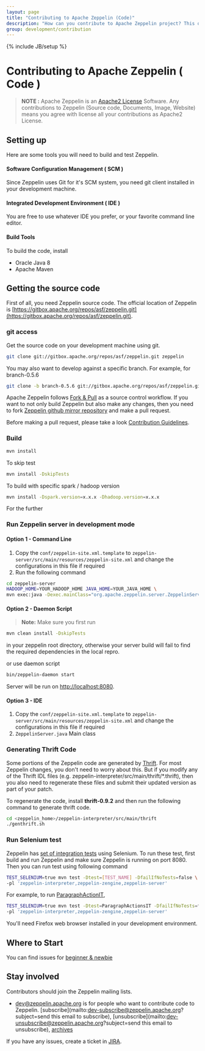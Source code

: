 ```yaml
---
layout: page
title: "Contributing to Apache Zeppelin (Code)"
description: "How can you contribute to Apache Zeppelin project? This document covers from setting up your develop environment to making a pull request on Github."
group: development/contribution
---
```

<!--
Licensed under the Apache License, Version 2.0 (the "License");
you may not use this file except in compliance with the License.
You may obtain a copy of the License at

http://www.apache.org/licenses/LICENSE-2.0

Unless required by applicable law or agreed to in writing, software
distributed under the License is distributed on an "AS IS" BASIS,
WITHOUT WARRANTIES OR CONDITIONS OF ANY KIND, either express or implied.
See the License for the specific language governing permissions and
limitations under the License.
-->
{% include JB/setup %}

# Contributing to Apache Zeppelin ( Code )

<div id="toc"></div>

> **NOTE :** Apache Zeppelin is an [Apache2 License](http://www.apache.org/licenses/LICENSE-2.0.html) Software.
Any contributions to Zeppelin (Source code, Documents, Image, Website) means you agree with license all your contributions as Apache2 License.

## Setting up
Here are some tools you will need to build and test Zeppelin.

#### Software Configuration Management ( SCM )

Since Zeppelin uses Git for it's SCM system, you need git client installed in your development machine.

#### Integrated Development Environment ( IDE )

You are free to use whatever IDE you prefer, or your favorite command line editor.

#### Build Tools

To build the code, install

  * Oracle Java 8
  * Apache Maven

## Getting the source code
First of all, you need Zeppelin source code. The official location of Zeppelin is [https://gitbox.apache.org/repos/asf/zeppelin.git](https://gitbox.apache.org/repos/asf/zeppelin.git).

### git access

Get the source code on your development machine using git.

```bash
git clone git://gitbox.apache.org/repos/asf/zeppelin.git zeppelin
```

You may also want to develop against a specific branch. For example, for branch-0.5.6

```bash
git clone -b branch-0.5.6 git://gitbox.apache.org/repos/asf/zeppelin.git zeppelin
```

Apache Zeppelin follows [Fork & Pull](https://github.com/sevntu-checkstyle/sevntu.checkstyle/wiki/Development-workflow-with-Git:-Fork,-Branching,-Commits,-and-Pull-Request) as a source control workflow.
If you want to not only build Zeppelin but also make any changes, then you need to fork [Zeppelin github mirror repository](https://github.com/apache/zeppelin) and make a pull request.

Before making a pull request, please take a look [Contribution Guidelines](http://zeppelin.apache.org/contribution/contributions.html).


### Build

```bash
mvn install
```

To skip test

```bash
mvn install -DskipTests
```

To build with specific spark / hadoop version

```bash
mvn install -Dspark.version=x.x.x -Dhadoop.version=x.x.x
```

For the further 

### Run Zeppelin server in development mode

#### Option 1 - Command Line

1. Copy the `conf/zeppelin-site.xml.template` to `zeppelin-server/src/main/resources/zeppelin-site.xml` and change the configurations in this file if required
2. Run the following command

```bash
cd zeppelin-server
HADOOP_HOME=YOUR_HADOOP_HOME JAVA_HOME=YOUR_JAVA_HOME \
mvn exec:java -Dexec.mainClass="org.apache.zeppelin.server.ZeppelinServer" -Dexec.args=""
```

#### Option 2 - Daemon Script

> **Note:** Make sure you first run 

```bash
mvn clean install -DskipTests
```

in your zeppelin root directory, otherwise your server build will fail to find the required dependencies in the local repro.

or use daemon script

```bash
bin/zeppelin-daemon start
```

Server will be run on [http://localhost:8080](http://localhost:8080).

#### Option 3 - IDE

1. Copy the `conf/zeppelin-site.xml.template` to `zeppelin-server/src/main/resources/zeppelin-site.xml` and change the configurations in this file if required
2. `ZeppelinServer.java` Main class


### Generating Thrift Code

Some portions of the Zeppelin code are generated by [Thrift](http://thrift.apache.org). For most Zeppelin changes, you don't need to worry about this. But if you modify any of the Thrift IDL files (e.g. zeppelin-interpreter/src/main/thrift/*.thrift), then you also need to regenerate these files and submit their updated version as part of your patch.

To regenerate the code, install **thrift-0.9.2** and then run the following command to generate thrift code.

```bash
cd <zeppelin_home>/zeppelin-interpreter/src/main/thrift
./genthrift.sh
```

### Run Selenium test

Zeppelin has [set of integration tests](https://github.com/apache/zeppelin/tree/master/zeppelin-server/src/test/java/org/apache/zeppelin/integration) using Selenium. To run these test, first build and run Zeppelin and make sure Zeppelin is running on port 8080. Then you can run test using following command

```bash
TEST_SELENIUM=true mvn test -Dtest=[TEST_NAME] -DfailIfNoTests=false \
-pl 'zeppelin-interpreter,zeppelin-zengine,zeppelin-server'
```

For example, to run [ParagraphActionIT](https://github.com/apache/zeppelin/blob/master/zeppelin-server/src/test/java/org/apache/zeppelin/integration/ParagraphActionsIT.java),

```bash
TEST_SELENIUM=true mvn test -Dtest=ParagraphActionsIT -DfailIfNoTests=false \
-pl 'zeppelin-interpreter,zeppelin-zengine,zeppelin-server'
```

You'll need Firefox web browser installed in your development environment.


## Where to Start
You can find issues for <a href="https://issues.apache.org/jira/browse/ZEPPELIN-981?jql=project%20%3D%20ZEPPELIN%20AND%20labels%20in%20(beginner%2C%20newbie)">beginner & newbie</a>

## Stay involved
Contributors should join the Zeppelin mailing lists.

* [dev@zeppelin.apache.org](http://mail-archives.apache.org/mod_mbox/zeppelin-dev/) is for people who want to contribute code to Zeppelin. [subscribe](mailto:dev-subscribe@zeppelin.apache.org?subject=send this email to subscribe), [unsubscribe](mailto:dev-unsubscribe@zeppelin.apache.org?subject=send this email to unsubscribe), [archives](http://mail-archives.apache.org/mod_mbox/zeppelin-dev/)

If you have any issues, create a ticket in [JIRA](https://issues.apache.org/jira/browse/ZEPPELIN).

